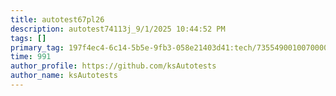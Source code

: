 ```yaml
---
title: autotest67pl26
description: autotest74113j_9/1/2025 10:44:52 PM
tags: []
primary_tag: 197f4ec4-6c14-5b5e-9fb3-058e21403d41:tech/73554900100700000996/67838200100800006287
time: 991
author_profile: https://github.com/ksAutotests
author_name: ksAutotests
---
```

